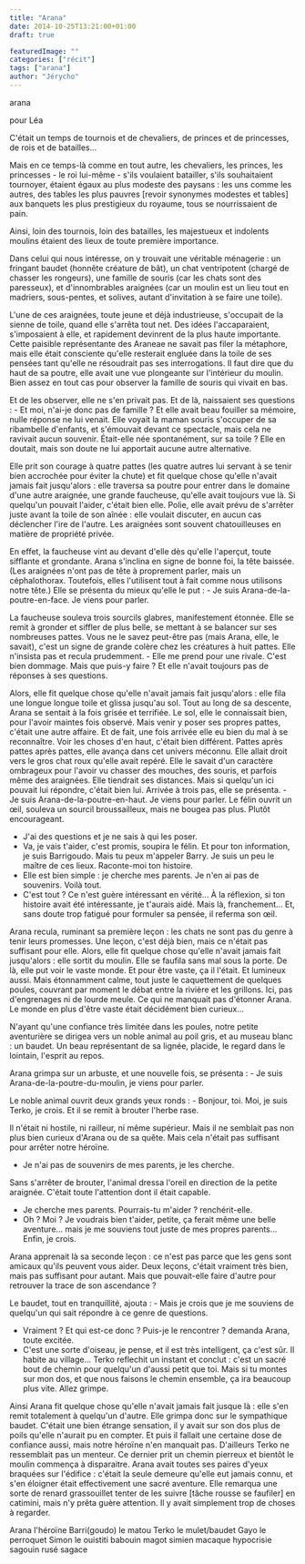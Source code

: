 ```yaml
---
title: "Arana"
date: 2014-10-25T13:21:00+01:00
draft: true

featuredImage: ""
categories: ["récit"]
tags: ["arana"]
author: "Jérycho"
---
```

arana

pour Léa


C'était un temps de tournois et de chevaliers, de princes et de princesses, de rois et de batailles...

Mais en ce temps-là comme en tout autre, les chevaliers, les princes, les princesses - le roi lui-même - s'ils voulaient batailler, s'ils souhaitaient tournoyer, étaient égaux au plus modeste des paysans : les uns comme les autres, des tables les plus pauvres [revoir synonymes modestes et tables] aux banquets les plus prestigieux du royaume, tous se nourrissaient de pain.

Ainsi, loin des tournois, loin des batailles, les majestueux et indolents moulins étaient des lieux de toute première importance.

Dans celui qui nous intéresse, on y trouvait une véritable ménagerie : un fringant baudet (honnête créature de bât), un chat ventripotent (chargé de chasser les rongeurs), une famille de souris (car les chats sont des paresseux), et d'innombrables araignées (car un moulin est un lieu tout en madriers, sous-pentes, et solives, autant d'invitation à se faire une toile).

L'une de ces araignées, toute jeune et déjà industrieuse, s'occupait de la sienne de toile, quand elle s'arrêta tout net. Des idées l'accaparaient, s'imposaient à elle, et rapidement devinrent de la plus haute importante. Cette paisible représentante des Araneae ne savait pas filer la métaphore, mais elle était consciente qu'elle resterait engluée dans la toile de ses pensées tant qu'elle ne résoudrait pas ses interrogations. Il faut dire que du haut de sa poutre, elle avait une vue plongeante sur l'intérieur du moulin. Bien assez en tout cas pour observer la famille de souris qui vivait en bas.

Et de les observer, elle ne s'en privait pas. Et de là, naissaient ses questions : - Et moi, n'ai-je donc pas de famille ? Et elle avait beau fouiller sa mémoire, nulle réponse ne lui venait. Elle voyait la maman souris s'occuper de sa ribambelle d'enfants, et s'émouvait devant ce spectacle, mais cela ne ravivait aucun souvenir. Était-elle née spontanément, sur sa toile ? Elle en doutait, mais son doute ne lui apportait aucune autre alternative.

Elle prit son courage à quatre pattes (les quatre autres lui servant à se tenir bien accrochée pour éviter la chute) et fit quelque chose qu'elle n'avait jamais fait jusqu'alors : elle traversa sa poutre pour entrer dans le domaine d'une autre araignée, une grande faucheuse, qu'elle avait toujours vue là. Si quelqu'un pouvait l'aider, c'était bien elle. Polie, elle avait prévu de s'arrêter juste avant la toile de son aînée : elle voulait discuter, en aucun cas déclencher l'ire de l'autre. Les araignées sont souvent chatouilleuses en matière de propriété privée.

En effet, la faucheuse vint au devant d'elle dès qu'elle l'aperçut, toute sifflante et grondante. Arana s'inclina en signe de bonne foi, la tête baissée. (Les araignées n'ont pas de tête à proprement parler, mais un céphalothorax. Toutefois, elles l'utilisent tout à fait comme nous utilisons notre tête.) Elle se présenta du mieux qu'elle le put : - Je suis Arana-de-la-poutre-en-face. Je viens pour parler.

La faucheuse souleva trois sourcils glabres, manifestement étonnée. Elle se remit à gronder et siffler de plus belle, se mettant à se balancer sur ses nombreuses pattes. Vous ne le savez peut-être pas (mais Arana, elle, le savait), c'est un signe de grande colère chez les créatures à huit pattes. Elle n'insista pas et recula prudemment. - Elle me prend pour une rivale. C'est bien dommage. Mais que puis-y faire ? Et elle n'avait toujours pas de réponses à ses questions.

Alors, elle fit quelque chose qu'elle n'avait jamais fait jusqu'alors : elle fila une longue longue toile et glissa jusqu'au sol. Tout au long de sa descente, Arana se sentait à la fois grisée et terrifiée. Le sol, elle le connaissait bien, pour l'avoir maintes fois observé. Mais venir y poser ses propres pattes, c'était une autre affaire. Et de fait, une fois arrivée elle eu bien du mal à se reconnaître. Voir les choses d'en haut, c'était bien différent. Pattes après pattes après pattes, elle avança dans cet univers méconnu. Elle allait droit vers le gros chat roux qu'elle avait repéré. Elle le savait d'un caractère ombrageux pour l'avoir vu chasser des mouches, des souris, et parfois même des araignées. Elle tiendrait ses distances. Mais si quelqu'un ici pouvait lui répondre, c'était bien lui. Arrivée à trois pas, elle se présenta. - Je suis Arana-de-la-poutre-en-haut. Je viens pour parler. Le félin ouvrit un œil, souleva un sourcil broussailleux, mais ne bougea pas plus. Plutôt encourageant.

- J'ai des questions et je ne sais à qui les poser.
- Va, je vais t'aider, c'est promis, soupira le félin. Et pour ton information, je suis Barrigoudo. Mais tu peux m'appeler Barry. Je suis un peu le maître de ces lieux. Raconte-moi ton histoire.
- Elle est bien simple : je cherche mes parents. Je n'en ai pas de souvenirs. Voilà tout.
- C'est tout ? Ce n'est guère intéressant en vérité... À la réflexion, si ton histoire avait été intéressante, je t'aurais aidé. Mais là, franchement... Et, sans doute trop fatigué pour formuler sa pensée, il referma son œil.

Arana recula, ruminant sa première leçon : les chats ne sont pas du genre à tenir leurs promesses. Une leçon, c'est déjà bien, mais ce n'était pas suffisant pour elle. Alors, elle fit quelque chose qu'elle n'avait jamais fait jusqu'alors : elle sortit du moulin. Elle se faufila sans mal sous la porte. De là, elle put voir le vaste monde. Et pour être vaste, ça il l'était. Et lumineux aussi. Mais étonnamment calme, tout juste le caquettement de quelques poules, couvrant par moment le débat entre la rivière et les grillons. Ici, pas d'engrenages ni de lourde meule. Ce qui ne manquait pas d'étonner Arana. Le monde en plus d'être vaste était décidément bien curieux...

N'ayant qu'une confiance très limitée dans les poules, notre petite aventurière se dirigea vers un noble animal au poil gris, et au museau blanc : un baudet. Un beau représentant de sa lignée, placide, le regard dans le lointain, l'esprit au repos.

Arana grimpa sur un arbuste, et une nouvelle fois, se présenta : - Je suis Arana-de-la-poutre-du-moulin, je viens pour parler.

Le noble animal ouvrit deux grands yeux ronds : - Bonjour, toi. Moi, je suis Terko, je crois. Et il se remit à brouter l'herbe rase.

Il n'était ni hostile, ni railleur, ni même supérieur. Mais il ne semblait pas non plus bien curieux d'Arana ou de sa quête. Mais cela n'était pas suffisant pour arrêter notre héroïne.

- Je n'ai pas de souvenirs de mes parents, je les cherche.

Sans s'arrêter de brouter, l'animal dressa l'oreil en direction de la petite araignée. C'était toute l'attention dont il était capable.

- Je cherche mes parents. Pourrais-tu m'aider ? renchérit-elle.
- Oh ? Moi ? Je voudrais bien t'aider, petite, ça ferait même une belle aventure... mais je me souviens tout juste de mes propres parents... Enfin, je crois.

Arana apprenait là sa seconde leçon : ce n'est pas parce que les gens sont amicaux qu'ils peuvent vous aider. Deux leçons, c'était vraiment très bien, mais pas suffisant pour autant. Mais que pouvait-elle faire d'autre pour retrouver la trace de son ascendance ?

Le baudet, tout en tranquillité, ajouta : - Mais je crois que je me souviens de quelqu'un qui sait répondre à ce genre de questions.
- Vraiment ? Et qui est-ce donc ? Puis-je le rencontrer ? demanda Arana, toute excitée.
- C'est une sorte d'oiseau, je pense, et il est très intelligent, ça c'est sûr. Il habite au village... Terko reflechit un instant et conclut : c'est un sacré bout de chemin pour quelqu'un d'aussi petit que toi. Mais si tu montes sur mon dos, et que nous faisons le chemin ensemble, ça ira beaucoup plus vite. Allez grimpe.

Ainsi Arana fit quelque chose qu'elle n'avait jamais fait jusque là : elle s'en remit totalement à quelqu'un d'autre. Elle grimpa donc sur le sympathique baudet. C'était une bien étrange sensation, il y avait sur son dos plus de poils qu'elle  n'aurait pu en compter. Et puis il fallait une certaine dose de confiance aussi, mais notre héroïne n'en manquait pas. D'ailleurs Terko ne ressemblait pas un menteur. Ce dernier prit un chemin pierreux et bientôt le moulin commença à disparaitre. Arana avait toutes ses paires d'yeux braquées sur l'édifice : c'était la seule demeure qu'elle eut jamais connu, et s'en éloigner était effectivement une sacré aventure. Elle remarqua une sorte de renard grassouillet tenter de les suivre [tâche rousse se faufiler] en catimini, mais n'y prêta guère attention. Il y avait simplement trop de choses à regarder.

Arana l'héroïne
Barri(goudo) le matou
Terko le mulet/baudet
Gayo le perroquet
Simon le ouistiti babouin magot simien macaque hypocrisie sagouin rusé sagace

